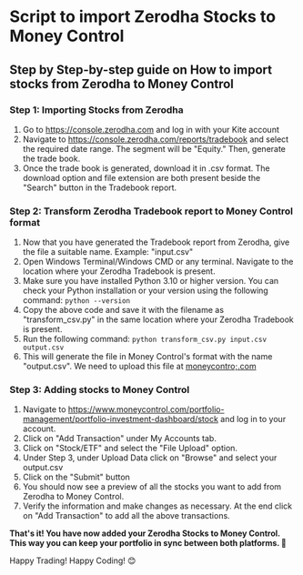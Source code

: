 # Script to import Zerodha Stocks to Money Control

## Step by Step-by-step guide on How to import stocks from Zerodha to Money Control

### Step 1: Importing Stocks from Zerodha
1. Go to https://console.zerodha.com and log in with your Kite account
2. Navigate to https://console.zerodha.com/reports/tradebook and select the required date range. The segment will be "Equity." Then, generate the trade book.
3. Once the trade book is generated, download it in .csv format. The download option and file extension are both present beside the "Search" button in the Tradebook report.

### Step 2: Transform Zerodha Tradebook report to Money Control format
1. Now that you have generated the Tradebook report from Zerodha, give the file a suitable name. Example: "input.csv"
2. Open Windows Terminal/Windows CMD or any terminal. Navigate to the location where your Zerodha Tradebook is present.
3. Make sure you have installed Python 3.10 or higher version. You can check your Python installation or your version using the following command: ```python --version```
4. Copy the above code and save it with the filename as "transform_csv.py" in the same location where your Zerodha Tradebook is present.
5. Run the following command: ```python transform_csv.py input.csv output.csv```
6. This will generate the file in Money Control's format with the name "output.csv". We need to upload this file at [moneycontro;.com](https://www.moneycontrol.com/)

### Step 3: Adding stocks to Money Control
1. Navigate to https://www.moneycontrol.com/portfolio-management/portfolio-investment-dashboard/stock and log in to your account.
2. Click on "Add Transaction" under My Accounts tab.
3. Click on "Stock/ETF" and select the "File Upload" option.
4. Under Step 3, under Upload Data click on "Browse" and select your output.csv
5. Click on the "Submit" button
6. You should now see a preview of all the stocks you want to add from Zerodha to Money Control.
7. Verify the information and make changes as necessary. At the end click on "Add Transaction" to add all the above transactions. 

**That's it! You have now added your Zerodha Stocks to Money Control. This way you can keep your portfolio in sync between both platforms. 🥂** 

Happy Trading! Happy Coding! 😊
